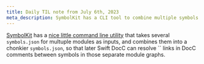 ```yaml
---
title: Daily TIL note from July 6th, 2023
meta_description: SymbolKit has a CLI tool to combine multiple symbols.json files, enabling Swift DocC to resolve cross-module documentation links
---
```


[SymbolKit](https://github.com/apple/swift-docc-symbolkit) has a
[nice little command line utility](https://github.com/apple/swift-docc-symbolkit/blob/main/Sources/dump-unified-graph/DumpUnifiedGraph.swift)
that takes several `symbols.json` for multuple modules as inputs, and combines
them into a chonkier `symbols.json`, so that later Swift DocC can resolve \`\`
links in DocC comments between symbols in those separate module graphs.

